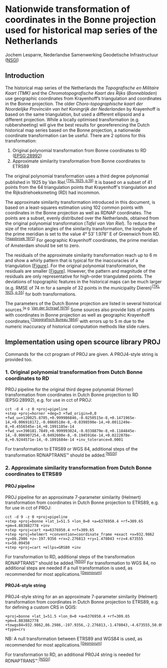 # Nationwide transformation of coordinates in the Bonne projection used for historical map series of the Netherlands
Jochem Lesparre, Nederlandse Samenwerking Geodetische Infrastructuur ([NSGI](https://www.nsgi.nl/))

## Introduction
The historical map series of the Netherlands the *Topografische en Militaire Kaart (TMK)* and the *Chromotopografische Kaart des Rijks* (*Bonnebladen*) use geographic coordinates from Krayenhoff’s triangulation and coordinates in the Bonne projection. The older *Choro-topographische kaart der Noordelijke Provinciën van het Koningrijk der Nederlanden* by Krayenhoff is based on the same triangulation, but used a different ellipsoid and a different projection. While a locally optimised transformation (e.g. rubbersheeting) will give the best results for georeferencing the Dutch historical map series based on the Bonne projection, a nationwide coordinate transformation can be useful. There are 2 options for this transformation:

1. Original polynomial transformation from Bonne coordinates to RD ([EPSG:28992](https://epsg.org/crs_28992/Amersfoort-RD-New.html))
2. Approximate similarity transformation from Bonne coordinates to ETRS89

The original polynomial transformation uses a third degree polynomial published in 1925 by Van Riel.<sup>[[TKL 1925, p.19](https://dehollandsecirkel.courant.nu/periodicals/TKL/1925)]</sup> It is based on a subset of 41 points from the 64 triangulation points that Krayenhoff's triangulation and the Rijksdriehoeksmeting (RD) had incommon.

The approximate similarity transformation introduced in this document, is based on a least-squares estimation using 102 common points with coordinates in the Bonne projection as well as RDNAP coordinates. The points are a subset, evenly distributed over the Netherlands, obtained from the original polynomial transformation (*Tafel van Van Riel*). To reduce the size of the rotation angles of the similarity transformation, the longitude of the prime meridian is set to the value 4°&nbsp;53′&nbsp;1.978″ E of Greenwich from RD.<sup>[[Haasbroek 1972](https://ncgeo.nl/downloads/16Haasbroek.pdf)]</sup> For geographic Krayenhoff coordinates, the prime meridian of Amsterdam should be set to zero. 

The residuals of the approximate similarity transformation reach up to 6 m and show a whirly pattern that is typical for the inaccuracies of a triangulation [[Figure]()]. For the original polynomial transformation, the residuals are smaller [[Figure]()]. However, the pattern and magnitude of the residuals are only representative for high-order triangulated points. The deviations of topographic features in the historical maps can be much larger (e.g. RMSE of 74 m for a sample of 32 points in the municipality Dieren)<sup>[[TKL 1925, p.55](https://dehollandsecirkel.courant.nu/periodicals/TKL/1925)]</sup> for both transformations.

The parameters of the Dutch Bonne projection are listed in several historical sources.<sup>[e.g. [Van der Schraaf 1979](https://ncgeo.nl/downloads/23VanDerSchraaf.pdf)]</sup> Some sources also provide lists of points with coordinates in Bonne projection as well as geographic Krayenhoff coordinates,<sup>[[Topografisch Bureau 1864](https://www.google.nl/search?q=Meetkunstige+beschrijving+van+het+Koningrijk+der+Nederlanden&tbm=bks)]</sup> with errors up to 5 m due to the numeric inaccuracy of historical computation methods like slide rulers.

## Implementation using open scource library PROJ
Commands for the cct program of PROJ are given. A PROJ4-style string is provided too.

### 1. Original polynomial transformation from Dutch Bonne coordinates to RD
PROJ pipeline for the original third degree polynomial (Horner) transformation from coordinates in Dutch Bonne projection to RD (EPSG:28992), e.g. for use in cct of PROJ:
```
cct -d 4 -z 0 +proj=pipeline
+step +proj=horner +deg=3 +fwd_origin=0,0 +fwd_u=+120025.8705,+0.999986846,-0.0250515e-8,+0.1471965e-14,+0.006918172,-0.0860518e-8,-0.0398590e-14,+0.0011249e-8,+0.4556545e-14,+0.1991105e-14 +fwd_v=+390181.7849,+0.999993024,-0.0338879e-8,+0.1184845e-14,-0.006907254,-0.0492600e-8,-0.1945916e-14,+0.0222878e-8,+0.9244571e-14,-0.1091684e-14 +inv_tolerance=0.0001
```

For transformation to ETRS89 or WGS 84, additional steps of the transformation RDNAPTRANS™ should be added.<sup>[[NSGI](https://www.nsgi.nl/)]</sup>

### 2. Approximate similarity transformation from Dutch Bonne coordinates to ETRS89 
#### PROJ pipeline
PROJ pipeline for an approximate 7-parameter similarity (Helmert) transformation from coordinates in Dutch Bonne projection to ETRS89, e.g. for use in cct of PROJ:

```
cct -d 9 -z 0 +proj=pipeline 
+step +proj=bonne +lat_1=51.5 +lon_0=0 +a=6376950.4 +rf=309.65 +pm=4.883882778 +inv 
+step +proj=cart +a=6376950.4 +rf=309.65
+step +proj=helmert +convention=coordinate_frame +exact +x=932.9862 +y=86.2986 +z=-197.9356 +rx=2.276813 +ry=1.478043 +rz=4.673555 +s=50.09450 
+step +proj=cart +ellps=GRS80 +inv
```

For transformation to RD, additional steps of the transformation RDNAPTRANS™ should be added.<sup>[[NSGI](https://www.nsgi.nl/)]</sup> For transformation to WGS 84, no additional steps are needed if a null transformation is used, as recommended for most applications.<sup>[[Geonovum](https://docs.geostandaarden.nl/crs/crs/)]</sup> 

#### PROJ4-style string
PROJ4-style string for an an approximate 7-parameter similarity (Helmert) transformation from coordinates in Dutch Bonne projection to ETRS89, e.g. for defining a custom CRS in QGIS: 
```
+proj=bonne +lat_1=51.5 +lon_0=0 +a=6376950.4 +rf=309.65 +pm=4.883882778 +towgs84=932.9862,86.2986,-197.9356,-2.276813,-1.478043,-4.673555,50.09450 +type=crs
```

NB: A null transformation between ETRS89 and WGS84 is used, as recommended for most applications.<sup>[[Geonovum](https://docs.geostandaarden.nl/crs/crs/)]</sup> 

For transformation to RD, an additional PROJ4 string is needed for RDNAPTRANS™.<sup>[[NSGI](https://www.nsgi.nl/)]</sup>


